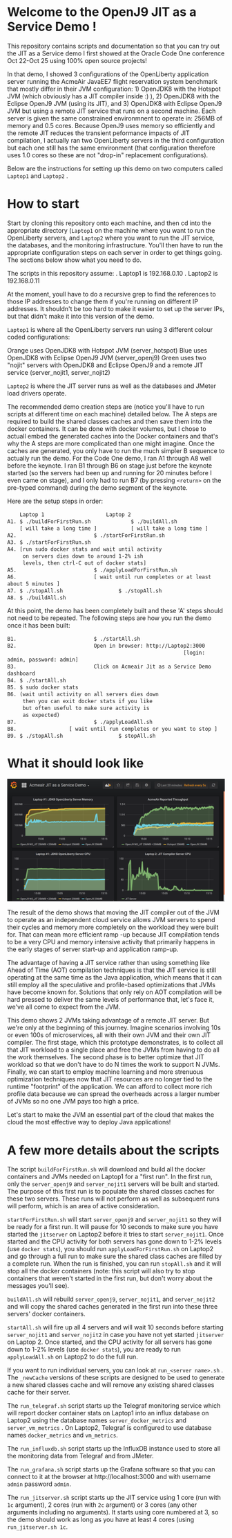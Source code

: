 # Welcome to the OpenJ9 JIT as a Service Demo !

This repository contains scripts and documentation so that you can try out the JIT as a Service demo I first showed at the Oracle Code One conference Oct 22-Oct 25 using 100% open source projects!

In that demo, I showed 3 configurations of the OpenLiberty application server running the AcmeAir JavaEE7 flight
reservation system benchmark that mostly differ in their JVM configuration: 1) OpenJDK8 with the Hotspot JVM
(which obviously has a JIT compiler inside :) ), 2) OpenJDK8 with the Eclipse OpenJ9 JVM (using its JIT), and
3) OpenJDK8 with Eclipse OpenJ9 JVM but using a remote JIT service that runs on a second machine. Each server
is given the same constrained environmnent to operate in: 256MB of memory and 0.5 cores. Because OpenJ9 uses
memory so efficiently and the remote JIT reduces the transient peformance impacts of JIT compilation, I
actually ran two OpenLiberty servers in the third configuration but each one still has the same environment
(that configuration therefore  uses 1.0 cores so these are not "drop-in" replacement configurations).

Below are the instructions for setting up this demo on two computers called `Laptop1` and `Laptop2` .

# How to start

Start by cloning this repository onto each machine, and then cd into the appropriate directory (`Laptop1` on the machine where you
want to run the OpenLiberty servers, and `Laptop2` where you want to run the JIT service, the databases, and the monitoring
infrastructure.  You'll then have to run the appropriate configuration steps on each server in order to get things going. The
sections below show what you need to do.

The scripts in this repository assume:
. Laptop1 is 192.168.0.10
. Laptop2 is 192.168.0.11

At the moment, youll have to do a recursive grep to find the references to those IP addresses to change them if you're running on
different IP addresses. It shouldn't be too hard to make it easier to set up the server IPs, but that didn't make it into this
version of the demo.

`Laptop1` is where all the OpenLiberty servers run using 3 different colour coded configurations:

Orange uses OpenJDK8 with Hotspot JVM								(server_hotspot)
Blue uses OpenJDK8 with Eclipse OpenJ9 JVM							(server_openj9)
Green uses two "nojit" servers with OpenJDK8 and Eclipse OpenJ9 and a remote JIT service	(server_nojit1, server_nojit2)

`Laptop2` is where the JIT server runs as well as the databases and JMeter load drivers operate.

The recommended demo creation steps are (notice you'll have to run scripts at different time on each machine) detailed below.
The A steps are required to build the shared classes caches and then save them into the docker containers. It can be done
with docker volumes, but I chose to actuall embed the generated caches into the Docker containers and that's why the A steps
are more complicated than one might imagine. Once the caches are generated, you only have to run the much simpler B sequence
to actually run the demo. For the Code One demo, I ran A1 through A8 well before the keynote. I ran B1 through B6 on stage
just before the keynote started (so the servers had been up and running for 20 minutes before I even came on stage), and I
only had to run B7 (by pressing `<return>` on the pre-typed command) during the demo segment of the keynote.

Here are the setup steps in order:

```
	Laptop 1					Laptop 2
A1.	$ ./buildForFirstRun.sh				$ ./buildAll.sh
	[ will take a long time ]			[ will take a long time ]
A2.							$ ./startForFirstRun.sh
A3.	$ ./startForFirstRun.sh
A4.	[run sudo docker stats and wait until activity
	 on servers dies down to around 1-2% ish
	 levels, then ctrl-C out of docker stats]
A5.							$ ./applyLoadForFirstRun.sh
A6.							[ wait until run completes or at least about 5 minutes ]
A7.	$ ./stopAll.sh					$ ./stopAll.sh
A8.	$ ./buildAll.sh
```

At this point, the demo has been completely built and these 'A' steps should not need to be repeated. The following
steps are how you run the demo once it has been built:

```
B1.							$ ./startAll.sh
B2.							Open in browser: http://Laptop2:3000
                    					                 [login: admin, password: admin]
B3.							Click on Acmeair Jit as a Service Demo dashboard
B4.	$ ./startAll.sh
B5.	$ sudo docker stats
B6.	(wait until activity on all servers dies down
	 then you can exit docker stats if you like
	 but often useful to make sure activity is
	 as expected)
B7.							$ ./applyLoadAll.sh
B8. 				[ wait until run completes or you want to stop ]
B9.	$ ./stopAll.sh					$ stopAll.sh
```

# What it should look like

![Full 20 minute run result](https://github.com/mstoodle/openj9-jitaas-demo/blob/master/CodeOne_Final.png)

The result of the demo shows that moving the JIT compiler out of the JVM to operate as an independent cloud service allows
JVM servers to spend their cycles and memory more completely on the workload they were built for. That can mean more efficient
ramp -up because JIT compilation tends to be a very CPU and memory intensive activity that primarily happens in the early
stages of server start-up and application ramp-up.

The advantage of having a JIT service rather than using something like Ahead of Time (AOT) compilation techniques is that
the JIT service is still operating at the same time as the Java application, which means that it can still employ all the
speculative and profile-based optimizations that JVMs have become known for. Solutions that only rely on AOT compilation
will be hard pressed to deliver the same levels of performance that, let's face it, we've all come to expect from the JVM.

This demo shows 2 JVMs taking advantage of a remote JIT server. But we're only at the beginning of this journey. Imagine
scenarios involving 10s or even 100s of microservices, all with their own JVM and their own JIT compiler. The first stage,
which this prototype demonstrates, is to collect all that JIT workload to a single place and free the JVMs from having to do
all the work themselves. The second phase is to better optimize that JIT workload so that we don't have to do N times the
work to support N JVMs. Finally, we can start to employ machine learning and more strenuous optimization techniques now that
JIT resources are no longer tied to the runtime "footprint" of the application. We can afford to collect more rich profile
data because we can spread the overheads across a larger number of JVMs so no one JVM pays too high a price.

Let's start to make the JVM an essential part of the cloud that makes the cloud the most effective way to deploy Java applications!

# A few more details about the scripts

The script `buildForFirstRun.sh` will download and build all the docker containers and JVMs needed on Laptop1 for a "first run". In
the first run, only the `server_openj9` and `server_nojit1` servers will be built and started. The purpose of this first run is to
populate the shared classes caches for these two servers. These runs will not perform as well as subsequent runs will perform, which is an area of active consideration.

`startForFirstRun.sh` will start `server_openj9` and `server_nojit1` so they will be ready for a first run. It will pause for
10 seconds to make sure you have started the `jitserver` on Laptop2 before it tries to start `server_nojit1`. Once started and the
CPU activity for both servers has gone down to 1-2% levels (use `docker stats`), you should run `applyLoadForFirstRun.sh` on Laptop2
and go through a full run to make sure the shared class caches are filled by a complete run. When the run is finished, you can run
`stopAll.sh` and it will stop all the docker containers (note: this script will also try to stop containers that weren't started in
the first run, but don't worry about the messages you'll see).

`buildAll.sh` will rebuild `server_openj9`, `server_nojit1`, and `server_nojit2` and will copy the shared caches generated
in the first run into these three servers' docker containers.

`startAll.sh` will fire up all 4 servers and will wait 10 seconds before starting `server_nojit1` and `server_nojit2` in case you
have not yet started `jitserver` on Laptop 2. Once started, and the CPU activity for all servers has gone down to 1-2% levels (use
`docker stats`), you are ready to run `applyLoadAll.sh` on Laptop2 to do the full run.

If you want to run individual servers, you can look at `run_<server name>.sh` . The `_newCache` versions of these scripts are
designed to be used to generate a new shared classes cache and will remove any existing shared classes cache for their server.

The `run_telegraf.sh` script starts up the Telegraf monitoring service which will report docker container stats on Laptop1
into an influx database on Laptop2 using the database names `server_docker_metrics` and `server_vm_metrics` . On Laptop2, Telegraf is configured to use database names `docker_metrics` and `vm_metrics`.

The `run_influxdb.sh` script starts up the InfluxDB instance used to store all the monitoring data from Telegraf and from JMeter.

The `run_grafana.sh` script starts up the Grafana software so that you can connect to it at the browser at http://localhost:3000
and with username `admin` password `admin`.

The `run_jitserver.sh` script starts up the JIT service using 1 core (run with `1c` argument), 2 cores (run with `2c` argument) or 3 cores (any other arguments including no arguments). It starts using core numbered at 3, so the demo should work as long as you have at least 4 cores (using `run_jitserver.sh 1c`.
